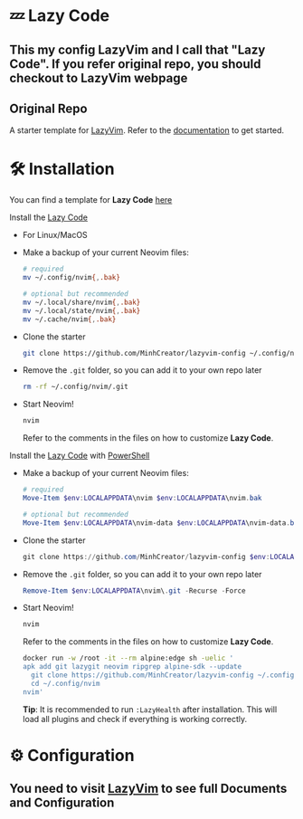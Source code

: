 # 💤 Lazy Code
This my config LazyVim and I call that "Lazy Code". If you refer original repo, you should checkout to LazyVim webpage
---
## Original Repo
A starter template for [LazyVim](https://github.com/LazyVim/LazyVim).
Refer to the [documentation](https://lazyvim.github.io/installation) to get started.
# 🛠️ Installation

You can find a template for **Lazy Code** [here](https://github.com/MinhCreator/lazyvim-config)

Install the [Lazy Code](https://github.com/MinhCreator/lazyvim-config)

- For Linux/MacOS
- Make a backup of your current Neovim files:

  ```sh
  # required
  mv ~/.config/nvim{,.bak}

  # optional but recommended
  mv ~/.local/share/nvim{,.bak}
  mv ~/.local/state/nvim{,.bak}
  mv ~/.cache/nvim{,.bak}
  ```

- Clone the starter

  ```sh
  git clone https://github.com/MinhCreator/lazyvim-config ~/.config/nvim
  ```

- Remove the `.git` folder, so you can add it to your own repo later

  ```sh
  rm -rf ~/.config/nvim/.git
  ```

- Start Neovim!

  ```sh
  nvim
  ```

  Refer to the comments in the files on how to customize **Lazy Code**.



Install the [Lazy Code](https://github.com/MinhCreator/lazyvim-config) with [PowerShell](https://github.com/PowerShell/PowerShell)

- Make a backup of your current Neovim files:

  ```powershell
  # required
  Move-Item $env:LOCALAPPDATA\nvim $env:LOCALAPPDATA\nvim.bak

  # optional but recommended
  Move-Item $env:LOCALAPPDATA\nvim-data $env:LOCALAPPDATA\nvim-data.bak
  ```

- Clone the starter

  ```powershell
  git clone https://github.com/MinhCreator/lazyvim-config $env:LOCALAPPDATA\nvim
  ```

- Remove the `.git` folder, so you can add it to your own repo later

  ```powershell
  Remove-Item $env:LOCALAPPDATA\nvim\.git -Recurse -Force
  ```

- Start Neovim!

  ```powershell
  nvim
  ```

  Refer to the comments in the files on how to customize **Lazy Code**.





  ```sh
  docker run -w /root -it --rm alpine:edge sh -uelic '
  apk add git lazygit neovim ripgrep alpine-sdk --update
    git clone https://github.com/MinhCreator/lazyvim-config ~/.config/nvim
    cd ~/.config/nvim
  nvim'

  ``` 
  **Tip**:
    It is recommended to run `:LazyHealth` after installation.
    This will load all plugins and check if everything is working correctly.



# ⚙️ Configuration

## You need to visit [LazyVim](https://www.lazyvim.org/configuration) to see full Documents and Configuration  